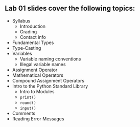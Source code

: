 ## Lab 01 slides cover the following topics:

- Syllabus
  - Introduction
  - Grading
  - Contact info
- Fundamental Types
- Type-Casting
- Variables
  - Variable naming conventions
  - Illegal variable names
- Assignment Operator
- Mathematical Operators
- Compound Assignment Operators
- Intro to the Python Standard Library
  - Intro to Modules
  - `print()`
  - `round()`
  - `input()`
- Comments
- Reading Error Messages
